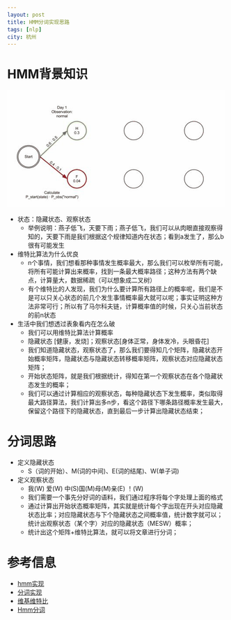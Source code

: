 ```yaml
---
layout: post 
title: HMM分词实现思路 
tags: [nlp]
city: 杭州 
---
```



HMM背景知识
===================

![维特比算](/images/Viterbi_animated_demo.gif)

+ 状态：隐藏状态、观察状态
    + 举例说明：燕子低飞，天要下雨；燕子低飞，我们可以从肉眼直接观察得知的，天要下雨是我们根据这个规律知道内在状态；看到a发生了，那么b很有可能发生
+ 维特比算法为什么优良
    + n个事情，我们想看那种事情发生概率最大，那么我们可以枚举所有可能，将所有可能计算出来概率，找到一条最大概率路径；这种方法有两个缺点，计算量大，数据稀疏（可以想象成二叉树）
	+ 有个维特比的人发现，我们为什么要计算所有路径上的概率呢，我们是不是可以只关心状态的前几个发生事情概率最大就可以呢；事实证明这种方法非常可行；所以有了马尔科夫链，计算概率值的时候，只关心当前状态的前n状态
+ 生活中我们想透过表象看内在怎么破
    + 我们可以用维特比算法计算概率
    + 隐藏状态 [健康，发烧]；观察状态[身体正常，身体发冷，头眼昏花]
    + 我们知道隐藏状态，观察状态了，那么我们要得知几个矩阵，隐藏状态开始概率矩阵，隐藏状态与隐藏状态转移概率矩阵，观察状态对应隐藏状态矩阵；
    + 开始状态矩阵，就是我们根据统计，得知在第一个观察状态在各个隐藏状态发生的概率；
    + 我们可以通过计算相应的观察状态，每种隐藏状态下发生概率，类似取得最大路径算法，我们计算出多n步，看这个路径下哪条路径概率发生最大，保留这个路径下的隐藏状态，直到最后一步计算出隐藏状态结束； 

分词思路
=========
+ 定义隐藏状态
   + S（词的开始）、M(词的中间)、E(词的结尾)、W(单子词)
+ 定义观察状态
   + 我(W) 爱(W) 中(S)国(M)母(M)亲(E) ！(W)
   + 我们需要一个事先分好词的语料，我们通过程序将每个字处理上面的格式
   + 通过计算出开始状态概率矩阵，其实就是统计每个字出现在开头对应隐藏状态比率；对应隐藏状态与下个隐藏状态之间概率值，统计数字就可以；统计出观察状态（某个字）对应的隐藏状态（MESW）概率；
   + 统计出这个矩阵+维特比算法，就可以将文章进行分词；


参考信息
=========== 
+ [hmm实现](https://github.com/intohole/moodstyle/blob/master/moodstyle/Hmm.py)
+ [分词实现](https://github.com/intohole/xsegment/blob/master/xsegment/hmm.py)
+ [维基维特比](https://zh.wikipedia.org/wiki/%E7%BB%B4%E7%89%B9%E6%AF%94%E7%AE%97%E6%B3%95)
+ [Hmm分词](http://www.52nlp.cn/itenyh%E7%89%88-%E7%94%A8hmm%E5%81%9A%E4%B8%AD%E6%96%87%E5%88%86%E8%AF%8D%E4%B8%80%EF%BC%9A%E5%BA%8F)
